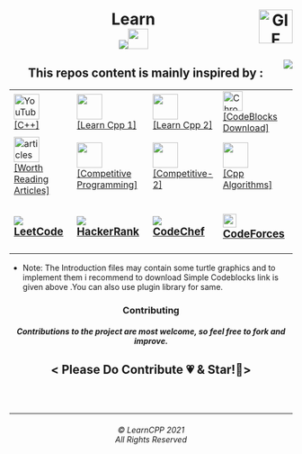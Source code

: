  
  <h1 align="center" border-left="5px">
    <img align="right" alt="GIF" height="60px" src="https://media.giphy.com/media/du3J3cXyzhj75IOgvA/giphy.gif" />
    Learn
  <br>
  <img src="https://img.icons8.com/color/48/000000/c-plus-plus-logo.png"/><img src="https://media.giphy.com/media/9S3FMee8gGGRBhZsA7/giphy.gif" width="36px"/>
 
</h1>
<img align="right" src="http://estruyf-github.azurewebsites.net/api/VisitorHit?user=LakhanKumawat&repo=LearnCPP&countColorcountColor&countColor=%237B1E7B"/>
<h2 align="center" >This repos content is mainly inspired by :</h2>
<table align="center" >

<td> <a href="https://www.youtube.com/watch?v=pQKPUD4_6gA" ><img src="https://edent.github.io/SuperTinyIcons/images/svg/youtube.svg" width="45" title="YouTube" /><br>[C++]</a>
</td><td>
<a href="https://github.com/prateek27/workshop_ymca"><img src="https://edent.github.io/SuperTinyIcons/images/png/github.png" width="45" /><br>[Learn Cpp 1]</a>
</td>
<td>
<a href="https://github.com/Codecademy/learn-cpp"><img src="https://edent.github.io/SuperTinyIcons/images/png/github.png" width="45" /><br>[Learn Cpp 2]</a>
</td>
<td><a href="https://www.codeblocks.org/downloads/binaries/"><img src="https://edent.github.io/SuperTinyIcons/images/svg/chrome.svg" width="35" title="Chrome" /><br>[CodeBlocks Download]</a></td>
<tr><td>
 <a href="https://www.geeksforgeeks.org/using-namespace-std-considered-bad-practice/" ><img src="https://img.icons8.com/fluent/48/000000/notepad.png" width="45" alt="articles" /><br>[Worth Reading Articles]</a>
<td>
<a href="https://github.com/sahilbansal17/Get_Better_at_CP_in_2_Months"><img src="https://edent.github.io/SuperTinyIcons/images/png/github.png" width="45" /><br>[Competitive Programming]</a>

</td>
<td>
<a href="https://github.com/smv1999/CompetitiveProgrammingQuestionBank"><img src="https://edent.github.io/SuperTinyIcons/images/png/github.png" width="45" /><br>[Competitive-2]</a>
 
</td>
<td>
<a href="https://github.com/TheAlgorithms/C-Plus-Plus"><img src="https://edent.github.io/SuperTinyIcons/images/png/github.png" width="45" /><br>[Cpp Algorithms]</a>
 
</td>
<tr>
 <td>
  <h3><a href="https://leetcode.com/problemset/all/"><img src="https://img.icons8.com/metro/26/000000/code.png"/> LeetCode</a></h3></td>
 <td>
  <h3>
  <a href="https://www.hackerrank.com/dashboard"><img src="https://img.icons8.com/windows/32/000000/hackerrank.png"/> HackerRank</a></h3></td>
 <td>
  <h3>
  <a href="https://www.codechef.com/"><img src="https://img.icons8.com/android/24/000000/cook-male.png"/> CodeChef</a></h3></td>
 <td>
 <h3>
  <a href="https://www.codeforces.com/"><img width="24" src="https://cdn4.iconfinder.com/data/icons/logos-brands-5/24/codeforces-512.png"/> CodeForces</a></h3></td>
 </tr>
</table>
 
<ul><li>
 Note: The Introduction files may contain some turtle graphics and to implement them i recommend to download Simple Codeblocks link is given above .You can also use plugin library for same.
 </li></ul>
<h3 align="center">Contributing </h3>
<h5 align="center">Contributions to the project are most welcome, so feel free to fork and improve.</h5>
<h2 align="center" >< Please Do Contribute 💗 & Star!🤩></h2>
<br><br><hr>
  <h6 align="center">© LearnCPP 2021 <br>
  All Rights Reserved</h6>

